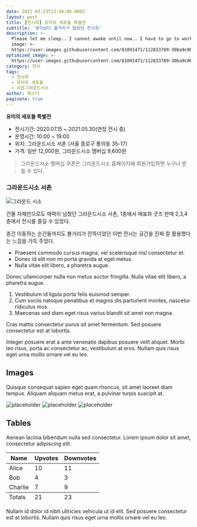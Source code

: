 ```yaml
---
date: 2021-03-23T23:48:05.000Z
layout: post
title: [전시회] 유미의 세포들 특별전
subtitle: '생각보다 볼거리가 많았던 전시회'
description: >-
  Please let me sleep.. I cannot awake until now.. I have to go to work tomorrow !! But I didn't have finished my HW. It's so annoying.
  image: >-
  https://user-images.githubusercontent.com/81091471/112833789-30ba9c00-90d2-11eb-87ce-6186020edc9d.jpg
optimized_image: >-
  https://user-images.githubusercontent.com/81091471/112833789-30ba9c00-90d2-11eb-87ce-6186020edc9d.jpg
category: 전시
tags:
  - 전시회
  - 유미의 세포들
  - 서촌그라운드시소
author: 졔스더
paginate: true
---
```

**유미의 세포들 특별전**
  * 전시기간: 2020.07.15 ~ 2021.05.30(연장 전시 중)
  * 운영시간: 10:00 ~ 19:00
  * 위치: 그라운드시소 서촌 (서울 종로구 통의동 35-17)
  * 가격: 일반 12,000원, 그라운드시소 멤버십 9,600원

> 그라운드시소 멤버십 쿠폰은 그라운드시소 홈페이지에 회원가입하면 누구나 받을 수 있다.


### 그라운드시소 서촌

![그라운드 시소](https://user-images.githubusercontent.com/81091471/112994798-94fa6000-91a5-11eb-8a67-62c7ce19625f.jpg)

건물 자체만으로도 매력이 넘쳤던 그라운드시소 서촌,
1층에서 매표와 굿즈 판매
2,3,4층에서 전시를 즐길 수 있었다.

층간 이동하는 순간들까지도 볼거리가 잔뜩이었던 이번 전시는
공간을 진짜 잘 활용했다는 느낌을 가득 주었다.


* Praesent commodo cursus magna, vel scelerisque nisl consectetur et.
* Donec id elit non mi porta gravida at eget metus.
* Nulla vitae elit libero, a pharetra augue.

Donec ullamcorper nulla non metus auctor fringilla. Nulla vitae elit libero, a pharetra augue.

1. Vestibulum id ligula porta felis euismod semper.
2. Cum sociis natoque penatibus et magnis dis parturient montes, nascetur ridiculus mus.
3. Maecenas sed diam eget risus varius blandit sit amet non magna.

Cras mattis consectetur purus sit amet fermentum. Sed posuere consectetur est at lobortis.

Integer posuere erat a ante venenatis dapibus posuere velit aliquet. Morbi leo risus, porta ac consectetur ac, vestibulum at eros. Nullam quis risus eget urna mollis ornare vel eu leo.

## Images

Quisque consequat sapien eget quam rhoncus, sit amet laoreet diam tempus. Aliquam aliquam metus erat, a pulvinar turpis suscipit at.

![placeholder](https://placehold.it/800x400 "Large example image") ![placeholder](https://placehold.it/400x200 "Medium example image") ![placeholder](https://placehold.it/200x200 "Small example image")

## Tables

Aenean lacinia bibendum nulla sed consectetur. Lorem ipsum dolor sit amet, consectetur adipiscing elit.

<table>
  <thead>
    <tr>
      <th>Name</th>
      <th>Upvotes</th>
      <th>Downvotes</th>
    </tr>
  </thead>
  <tfoot>
    <tr>
      <td>Totals</td>
      <td>21</td>
      <td>23</td>
    </tr>
  </tfoot>
  <tbody>
    <tr>
      <td>Alice</td>
      <td>10</td>
      <td>11</td>
    </tr>
    <tr>
      <td>Bob</td>
      <td>4</td>
      <td>3</td>
    </tr>
    <tr>
      <td>Charlie</td>
      <td>7</td>
      <td>9</td>
    </tr>
  </tbody>
</table>

Nullam id dolor id nibh ultricies vehicula ut id elit. Sed posuere consectetur est at lobortis. Nullam quis risus eget urna mollis ornare vel eu leo.
